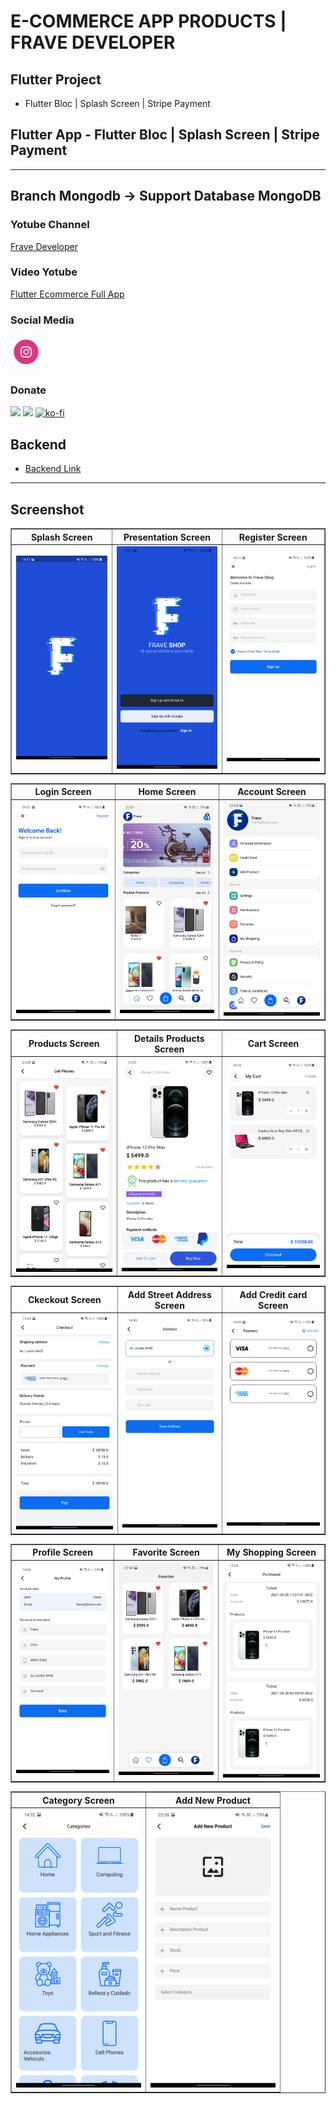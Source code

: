 # E-COMMERCE APP PRODUCTS | FRAVE DEVELOPER


## Flutter Project

- Flutter Bloc | Splash Screen | Stripe Payment

## Flutter App - Flutter Bloc | Splash Screen | Stripe Payment
___
## Branch Mongodb -> Support Database MongoDB


### Yotube Channel

[Frave Developer](https://www.youtube.com/channel/UCkNYlmbx487MPmYvfSMAdRg)

### Video Yotube

[Flutter Ecommerce Full App](https://youtu.be/zg6_GxQwDx0)

### Social Media

<a href="https://www.instagram.com/frave_developer"><img src="https://github.com/aritraroy/social-icons/blob/master/instagram-icon.png?raw=true" width="50"></a>

### Donate

<a href="https://www.buymeacoffee.com/frave"><img src="https://cdn.buymeacoffee.com/buttons/v2/default-yellow.png" width="200"></a>
<a href="https://www.paypal.me/Fpereza"><img src="https://cdn.svgporn.com/logos/paypal.svg" width="50"></a>
<a>[![ko-fi](https://ko-fi.com/img/githubbutton_sm.svg)](https://ko-fi.com/I3I1C3R4S)</a>

## Backend

- [Backend Link](https://github.com/Frave07/Backend-E_commerce-Products-NodeJs)

___

## Screenshot

<table border>
    <tr>
        <th style="text-align:center">Splash Screen</th>
        <th style="text-align:center">Presentation Screen</th>
        <th style="text-align:center">Register Screen</th>
    </tr>
    <tr>
        <td><img src="./Screenshot/splash.png" alt="" width="200"></td>
        <td><img src="./Screenshot/Screenshot_20210607-143121.png" alt="" width="200"></td>
        <td><img src="./Screenshot/Register.png" alt="" width="200"></td>
    <tr>
</table>

<table border>
    <tr>
        <th style="text-align:center">Login Screen</th>
        <th style="text-align:center">Home Screen</th>
        <th style="text-align:center">Account Screen</th>
    </tr>
    <tr>
        <td><img src="./Screenshot/Login.png" alt="" width="200"></td>
        <td><img src="./Screenshot/Home.png" alt="" width="200"></td>
        <td><img src="./Screenshot/Account.png" alt="" width="200"></td>
    <tr>
</table>

<table border>
    <tr>
        <th style="text-align:center">Products Screen</th>
        <th style="text-align:center">Details Products Screen</th>
        <th style="text-align:center">Cart Screen</th>
    </tr>
    <tr>
        <td><img src="./Screenshot/Products.png" alt="" width="200"></td>
        <td><img src="./Screenshot/DetailsProduct.png" alt="" width="200"></td>
        <td><img src="./Screenshot/Cart.png" alt="" width="200"></td>
    <tr>
</table>

<table border>
    <tr>
        <th style="text-align:center">Ckeckout Screen</th>
        <th style="text-align:center">Add Street Address Screen</th>
        <th style="text-align:center">Add Credit card Screen</th>
    </tr>
    <tr>
        <td><img src="./Screenshot/Ckeckout.png" alt="" width="200"></td>
        <td><img src="./Screenshot/Screenshot_20210607-144922.png" alt="" width="200"></td>
        <td><img src="./Screenshot/Screenshot_20210607-144929.png" alt="" width="200"></td>
    <tr>
</table>

<table border>
    <tr>
        <th style="text-align:center">Profile Screen</th>
        <th style="text-align:center">Favorite Screen</th>
        <th style="text-align:center">My Shopping Screen</th>
    </tr>
    <tr>
        <td><img src="./Screenshot/Screenshot_20210607-144850.png" alt="" width="200"></td>
        <td><img src="./Screenshot/Favorite.png" alt="" width="200"></td>
        <td><img src="./Screenshot/Shopping.png" alt="" width="200"></td>
    <tr>
</table>

<table border>
    <tr>
        <th style="text-align:center">Category Screen</th>
        <th style="text-align:center">Add New Product</th>
    </tr>
    <tr>
        <td><img src="./Screenshot/Category.png" alt="Category" width="200"></td>
        <td><img src="./Screenshot/add-new-product.png" alt="add-new-product" width="200"></td>
    <tr>
</table>








